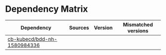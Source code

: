 # Dependency Matrix

Dependency | Sources | Version | Mismatched versions
---------- | ------- | ------- | -------------------
[cb-kubecd/bdd-nh-1580984336](https://github.com/cb-kubecd/bdd-nh-1580984336.git) |  | []() | 
